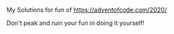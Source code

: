 My Solutions for fun of https://adventofcode.com/2020/

Don't peak and ruin your fun in doing it yourself!
